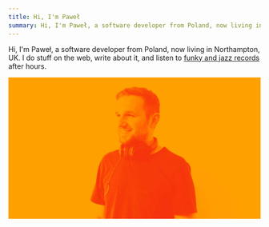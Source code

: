 ```yaml
---
title: Hi, I'm Paweł
summary: Hi, I'm Paweł, a software developer from Poland, now living in Northampton, UK. I do stuff on the web, write about it, and listen to funky and jazz records after hours.
---
```


Hi, I'm Paweł, a software developer from Poland, now living in Northampton, UK. I do stuff on the web, write about it, and listen to [funky and jazz records](/music) after hours.

![Portrait of myself](home.jpg)
